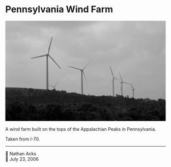 # Pennsylvania Wind Farm

![A black-and-white photo of a row of wind turbines built along a ridge in western Pennsylvania](assets/1eef1a5716f114a52ea80522b8d8e55a.webp)

A wind farm built on the tops of the Appalachian Peaks in Pennsylvania.

Taken from I-70.

- - - -

<span aria-hidden="true">👤</span> Nathan Acks  
<span aria-hidden="true">📅</span> July 23, 2006
